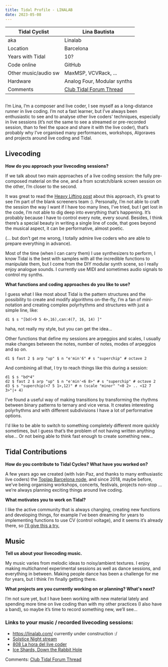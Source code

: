 ```yaml
---
title: Tidal Profile - LINALAB
date: 2023-05-08
---
```



| Tidal Cyclist        | Lina Bautista                                            |
| -------------------- | -------------------------------------------------------- |
| aka                  | Linalab                                                  |
| Location             | Barcelona                                                |
| Years with Tidal     | 10?                                                      |
| Code online          | GitHub                                                   |
| Other music/audio sw | MaxMSP, VCVRack, ...                                     |
| Hardware             | Analog Four, Modular synths                              |
| Comments             | [Club Tidal Forum Thread](https://club.tidalcycles.org/) |

## 

I’m Lina, I’m a composer and live coder, I see myself as a long-distance runner in live coding. I’m not a fast learner, but I’ve always been enthusiastic to see and to analyse other live coders' techniques, especially in live sessions (it’s not the same to see a streamed or pre-recorded session, than to feel the space and share it with the live coder), that’s probably why I’ve organised many performances, workshops, Algoraves and projects around live coding and Tidal. 

## Livecoding  


**How do you approach your livecoding sessions?**  

If we talk about two main approaches of a live coding session: the fully pre-composed material on the one, and a from scratch/blank screen session on the other, I’m closer to the second.

It was great to read the [Heavy Lifting post](https://tidalcycles.org/blog/tidal_profile_heavylifting) about this approach, it’s great to see I’m part of the blank screeners team  :).  Personally, I’m not able to craft the session the way I want if I have too many lines, I’ve tried, but I get lost in the code, I’m not able to dig deep into everything that’s happening. It’s probably because I have to control every note, every sound.  Besides, I think there’s a special beauty in writing a single line of code, that goes beyond the musical aspect, it can be performative, almost poetic. 

(… but don’t get me wrong, I totally admire live coders who are able to prepare everything in advance).

Most of the time (when I can carry them) I use synthesizers to perform, I know Tidal is the best with samples with all the incredible functions to manipulate them, but I come from the DIY modular synth scene, so I really enjoy analogue sounds. I currently use MIDI and sometimes audio signals to control my synths. 


**What functions and coding approaches do you like to use?**  

I guess what I like most about Tidal is the pattern structures and the possibility to create and modify algorithms on-the-fly, I’m a fan of mini-notation and creating complex polyrhythms and structures with just a simple line, like: 


    d1 $ s "[bd(<9 5 4>,16),can:4(7, 16, 14) ]" 

haha, not really my style, but you can get the idea… 

Other functions that define my sessions are arpeggios and scales, I usually make changes between the notes, number of notes, modes of arpeggios and so on.

    d1 $ fast 2 $ arp "up" $ n "e'min'6" # s "superchip" # octave 2


And combining all that, I try to reach things like this during a session:

    d1 $ s "bd*4"
    d2 $ fast 2 $ arp "up" $ n "e'min'<6 8>" # s "superchip" # octave 2
    d3 $ s "superchip(<7 5 1>,12)" # n (scale "minor" "<0 2> .. <12 7 3>"|+ 4)


I’ve found a useful way of making transitions by transforming the rhythms between binary patterns to ternary and vice versa. It creates interesting polyrhythms and with different subdivisions I have a lot of performative options.

I'd like to be able to switch to something completely different more quickly sometimes, but I guess that’s the problem of not having written anything else… Or not being able to think fast enough to create something new…


## Tidal Contributions  

**How do you contribute to Tidal Cycles? What have you worked on?**  

A few years ago we created (with Iván Paz, and thanks to many enthusiastic live coders) the [Toplap Barcelona node](https://toplap.cat/en/home), and since 2018, maybe before, we’ve being organising workshops, concerts, festivals, projects non-stop … we’re always planning exciting things around live coding. 

**What motivates you to work on Tidal?**   

I like the active community that is always changing, creating new functions and developing things, for example I’ve been dreaming for years to implementing functions to use CV (control voltage), and it seems it’s already there, so [I’ll give this a try.](https://tidalcycles.org/docs/configuration/MIDIOSC/control-voltage/)

## Music  

**Tell us about your livecoding music.**  

My music varies from melodic ideas to noisy/ambient textures. I enjoy making multichannel experimental sessions as well as dance sessions, and everything in between. Making people dance has been a challenge for me for years, but I think I’m finally getting there. 


**What projects are you currently working on or planning? What's next?**  

I’m not sure yet, but I have been working with new material lately and spending more time on live coding than with my other practices (I also have a band), so maybe it’s time to record something new, we’ll see…


### Links to your music / recorded livecoding sessions:

- https://linalab.com/ currently under construction :/
- [Solstice Night stream](https://youtu.be/DNRZ6u2ksRI)
- [808 La hora del live coder](https://www.youtube.com/live/p7nBr-cR31k?feature=share)
- [Ice Shards, Down the Rabbit Hole](https://callitanythingrecords.bandcamp.com/track/ice-shards)



Comments: [Club Tidal Forum Thread](https://club.tidalcycles.org/)
